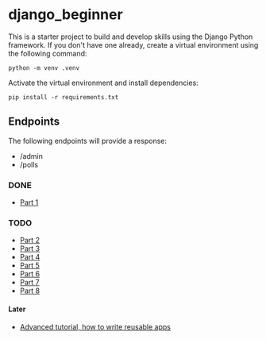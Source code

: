 # django_beginner

This is a starter project to build and develop skills using the Django Python framework. If you don't have one already, create a virtual environment using the following command:

`python -m venv .venv`

Activate the virtual environment and install dependencies:

`pip install -r requirements.txt`

## Endpoints

The following endpoints will provide a response:

- /admin
- /polls

### DONE
- [Part 1](https://docs.djangoproject.com/en/5.1/intro/tutorial01/)

### TODO
- [Part 2](https://docs.djangoproject.com/en/5.1/intro/tutorial02/)
- [Part 3](https://docs.djangoproject.com/en/5.1/intro/tutorial03/)
- [Part 4](https://docs.djangoproject.com/en/5.1/intro/tutorial04/)
- [Part 5](https://docs.djangoproject.com/en/5.1/intro/tutorial05/)
- [Part 6](https://docs.djangoproject.com/en/5.1/intro/tutorial06/)
- [Part 7](https://docs.djangoproject.com/en/5.1/intro/tutorial07/)
- [Part 8](https://docs.djangoproject.com/en/5.1/intro/tutorial08/)

#### Later
- [Advanced tutorial, how to write reusable apps](https://docs.djangoproject.com/en/5.1/intro/reusable-apps/)